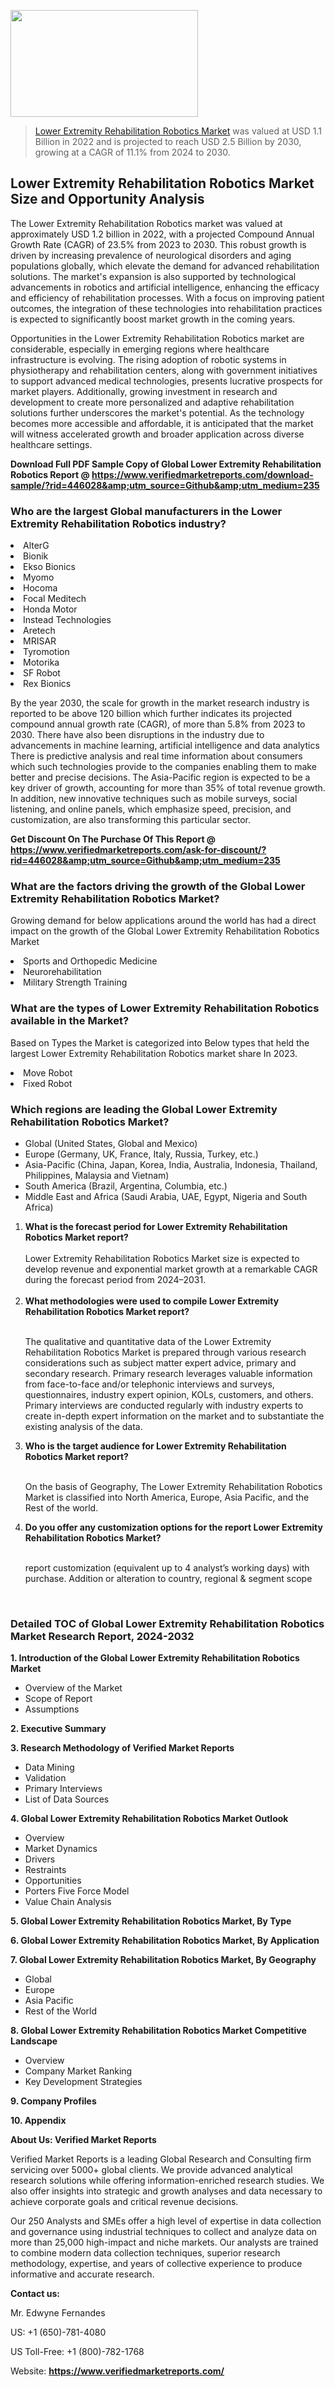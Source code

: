 <img src="https://ffe5etoiles.com/wp-content/uploads/2024/12/MST1-300x171.png" alt="" width="300" height="171" class="alignnone size-medium wp-image-20088" /><blockquote><p><p><a href="https://www.verifiedmarketreports.com/download-sample/?rid=446028&utm_source=Github&utm_medium=235" target="_blank">Lower Extremity Rehabilitation Robotics Market</a> was valued at USD 1.1 Billion in 2022 and is projected to reach USD 2.5 Billion by 2030, growing at a CAGR of 11.1% from 2024 to 2030.</p></blockquote><p><h2>Lower Extremity Rehabilitation Robotics Market Size and Opportunity Analysis</h2><p>The Lower Extremity Rehabilitation Robotics market was valued at approximately USD 1.2 billion in 2022, with a projected Compound Annual Growth Rate (CAGR) of 23.5% from 2023 to 2030. This robust growth is driven by increasing prevalence of neurological disorders and aging populations globally, which elevate the demand for advanced rehabilitation solutions. The market's expansion is also supported by technological advancements in robotics and artificial intelligence, enhancing the efficacy and efficiency of rehabilitation processes. With a focus on improving patient outcomes, the integration of these technologies into rehabilitation practices is expected to significantly boost market growth in the coming years.</p><p>Opportunities in the Lower Extremity Rehabilitation Robotics market are considerable, especially in emerging regions where healthcare infrastructure is evolving. The rising adoption of robotic systems in physiotherapy and rehabilitation centers, along with government initiatives to support advanced medical technologies, presents lucrative prospects for market players. Additionally, growing investment in research and development to create more personalized and adaptive rehabilitation solutions further underscores the market's potential. As the technology becomes more accessible and affordable, it is anticipated that the market will witness accelerated growth and broader application across diverse healthcare settings.</p></p><p class=""><strong>Download Full PDF Sample Copy of Global Lower Extremity Rehabilitation Robotics Report @ <a href="https://www.verifiedmarketreports.com/download-sample/?rid=446028&amp;utm_source=Github&amp;utm_medium=235" target="_blank">https://www.verifiedmarketreports.com/download-sample/?rid=446028&amp;utm_source=Github&amp;utm_medium=235</a></strong></p><h3 id="" class="">Who are the largest Global manufacturers in the Lower Extremity Rehabilitation Robotics industry?</h3><p><li>AlterG</li><li> Bionik</li><li> Ekso Bionics</li><li> Myomo</li><li> Hocoma</li><li> Focal Meditech</li><li> Honda Motor</li><li> Instead Technologies</li><li> Aretech</li><li> MRISAR</li><li> Tyromotion</li><li> Motorika</li><li> SF Robot</li><li> Rex Bionics</li></p><div class=""><div class="" dir="" data-message-author-role="" data-message-id="" data-message-model-slug=""><div class=""><div class=""><div class=""><div class="" dir="" data-message-author-role="" data-message-id="" data-message-model-slug=""><div class=""><div class=""><p>By the year 2030, the scale for growth in the market research industry is reported to be above 120 billion which further indicates its projected compound annual growth rate (CAGR), of more than 5.8% from 2023 to 2030. There have also been disruptions in the industry due to advancements in machine learning, artificial intelligence and data analytics There is predictive analysis and real time information about consumers which such technologies provide to the companies enabling them to make better and precise decisions. The Asia-Pacific region is expected to be a key driver of growth, accounting for more than 35% of total revenue growth. In addition, new innovative techniques such as mobile surveys, social listening, and online panels, which emphasize speed, precision, and customization, are also transforming this particular sector.</p><p><strong>Get Discount On The Purchase Of This Report @&nbsp; <a href="https://www.verifiedmarketreports.com/ask-for-discount/?rid=446028&amp;utm_source=Github&amp;utm_medium=235" target="_blank">https://www.verifiedmarketreports.com/ask-for-discount/?rid=446028&amp;utm_source=Github&amp;utm_medium=235</a></strong></p></div></div></div></div></div></div></div></div><h3 id="" class="">What are the factors driving the growth of the Global Lower Extremity Rehabilitation Robotics Market?</h3><p id="" class="">Growing demand for below applications around the world has had a direct impact on the growth of the Global Lower Extremity Rehabilitation Robotics Market</p><p id="" class=""><li>Sports and Orthopedic Medicine</li><li> Neurorehabilitation</li><li> Military Strength Training</li></p><h3 id="" class="">What are the types of Lower Extremity Rehabilitation Robotics available in the Market?</h3><p id="" class="">Based on Types the Market is categorized into Below types that held the largest Lower Extremity Rehabilitation Robotics market share In 2023.</p><p id="" class=""><li>Move Robot</li><li> Fixed Robot</li></p><h3 id="" class="">Which regions are leading the Global Lower Extremity Rehabilitation Robotics Market?</h3><ul><li>Global (United States, Global and Mexico)</li><li>Europe (Germany, UK, France, Italy, Russia, Turkey, etc.)</li><li>Asia-Pacific (China, Japan, Korea, India, Australia, Indonesia, Thailand, Philippines, Malaysia and Vietnam)</li><li>South America (Brazil, Argentina, Columbia, etc.)</li><li>Middle East and Africa (Saudi Arabia, UAE, Egypt, Nigeria and South Africa)</li></ul><p><ol><li><strong>What is the forecast period for Lower Extremity Rehabilitation Robotics Market report?<br /></strong><br /><span data-sheets-root="1" data-sheets-value="{&quot;1&quot;:2,&quot;2&quot;:&quot;XXXX size is expected to develop revenue and exponential market growth at a remarkable CAGR during the forecast period from 2024&ndash;2030.&quot;}" data-sheets-userformat="{&quot;2&quot;:12674,&quot;4&quot;:{&quot;1&quot;:2,&quot;2&quot;:16776960},&quot;10&quot;:2,&quot;11&quot;:0,&quot;15&quot;:&quot;Arial&quot;,&quot;16&quot;:12}">Lower Extremity Rehabilitation Robotics Market size is expected to develop revenue and exponential market growth at a remarkable CAGR during the forecast period from 2024&ndash;2031.</span><br /><br /></li><li><strong>What methodologies were used to compile Lower Extremity Rehabilitation Robotics Market report?<br /><br /></strong><p>The qualitative and quantitative data of the&nbsp;Lower Extremity Rehabilitation Robotics Market is prepared through various research considerations such as subject matter expert advice, primary and secondary research. Primary research leverages valuable information from face-to-face and/or telephonic interviews and surveys, questionnaires, industry expert opinion, KOLs, customers, and others. Primary interviews are conducted regularly with industry experts to create in-depth expert information on the market and to substantiate the existing analysis of the data.&nbsp;</p></li><li><strong>Who is the target audience for Lower Extremity Rehabilitation Robotics Market report?<br /><br /></strong><p>On the basis of Geography, The&nbsp;Lower Extremity Rehabilitation Robotics Market is classified into North America, Europe, Asia Pacific, and the Rest of the world.</p></li><li><strong>Do you offer any customization options for the report Lower Extremity Rehabilitation Robotics Market?<br /><br /></strong><p>report customization (equivalent up to 4 analyst&rsquo;s working days) with purchase. Addition or alteration to country, regional &amp; segment scope</p><p>&nbsp;</p></li></ol></p><h3 id="" class="">Detailed TOC of Global Lower Extremity Rehabilitation Robotics Market Research Report, 2024-2032</h3><p id="" class=""><strong>1. Introduction of the Global Lower Extremity Rehabilitation Robotics Market</strong></p><ul><li>Overview of the Market</li><li>Scope of Report</li><li>Assumptions</li></ul><p id="" class=""><strong>2. Executive Summary</strong></p><p id="" class=""><strong>3. Research Methodology of&nbsp;Verified Market Reports</strong></p><ul><li>Data Mining</li><li>Validation</li><li>Primary Interviews</li><li>List of Data Sources</li></ul><p id="" class=""><strong>4. Global Lower Extremity Rehabilitation Robotics Market Outlook</strong></p><ul><li>Overview</li><li>Market Dynamics</li><li>Drivers</li><li>Restraints</li><li>Opportunities</li><li>Porters Five Force Model</li><li>Value Chain Analysis</li></ul><p id="" class=""><strong>5. Global Lower Extremity Rehabilitation Robotics Market, By&nbsp;Type</strong></p><p id="" class=""><strong>6. Global Lower Extremity Rehabilitation Robotics Market, By Application</strong></p><p id="" class=""><strong>7. Global Lower Extremity Rehabilitation Robotics Market, By Geography</strong></p><ul><li>Global</li><li>Europe</li><li>Asia Pacific</li><li>Rest of the World</li></ul><p id="" class=""><strong>8. Global Lower Extremity Rehabilitation Robotics Market Competitive Landscape</strong></p><ul><li>Overview</li><li>Company Market Ranking</li><li>Key Development Strategies</li></ul><p id="" class=""><strong>9. Company Profiles</strong></p><p id="" class=""><strong>10. Appendix</strong></p><p id="" class=""><strong>About Us: Verified Market Reports</strong></p><p id="" class="">Verified Market Reports is a leading Global Research and Consulting firm servicing over 5000+ global clients. We provide advanced analytical research solutions while offering information-enriched research studies. We also offer insights into strategic and growth analyses and data necessary to achieve corporate goals and critical revenue decisions.</p><p id="" class="">Our 250 Analysts and SMEs offer a high level of expertise in data collection and governance using industrial techniques to collect and analyze data on more than 25,000 high-impact and niche markets. Our analysts are trained to combine modern data collection techniques, superior research methodology, expertise, and years of collective experience to produce informative and accurate research.</p><p id="" class=""><strong>Contact us:</strong></p><p id="" class="">Mr. Edwyne Fernandes</p><p id="" class="">US: +1 (650)-781-4080</p><p id="" class="">US Toll-Free: +1 (800)-782-1768</p><p id="" class="">Website: <a target="" data-test-app-aware-link=""><strong>https://www.verifiedmarketreports.com/</strong></a></p>
